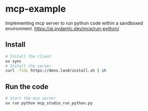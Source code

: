 # mcp-example
Implementing mcp server to run python code within a sandboxed environment.
https://ai.pydantic.dev/mcp/run-python/


## Install

```bash
# Install the client
uv sync
# Install the server
curl -fsSL https://deno.land/install.sh | sh
```

## Run the code

```bash
# Start the mcp server
uv run python mcp_studio_run_python.py
```
